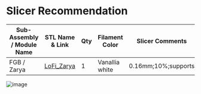 # Slicer Recommendation 

|  **Sub-Assembly / Module Name** | **STL Name & Link** | **Qty** | **Filament Color** | **Slicer Comments** | **Approx Print Time [h:mm]** | **Approx Filament Used [g]** | **Approx Filament Used [m]** |
| ---- | --- | --- | --- | --- | --- | --- | --- |
| FGB / Zarya | [LoFi_Zarya](https://github.com/ISS-Mimic/Mimic/blob/main/3D_Printing/FGB_Zarya/LoFi_Zarya.stl) | 1 | Vanallia white | 0.16mm;10%;supports | 6:08 | 37 | 12.57 |
![image](https://user-images.githubusercontent.com/58833710/192929605-c9ee3ae0-3db4-47e6-8140-661702ce9aef.png)
